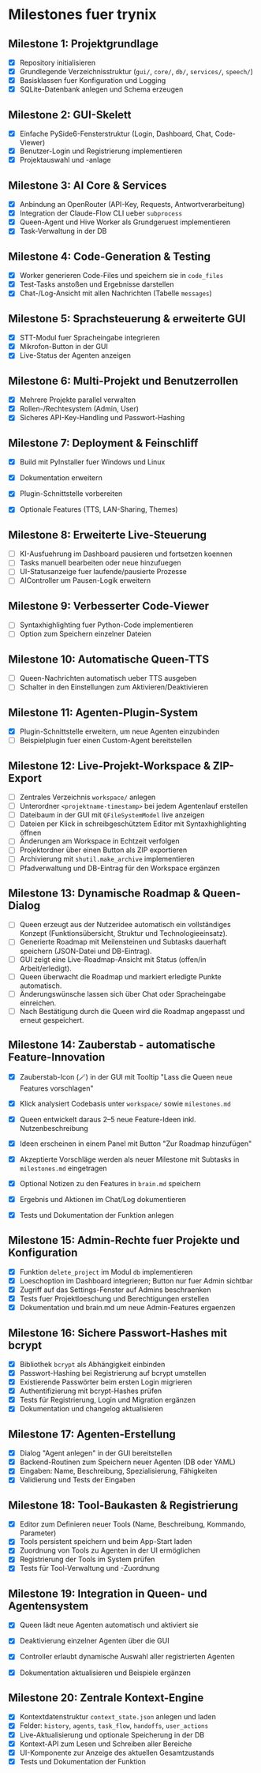# Milestones fuer trynix

## Milestone 1: Projektgrundlage
- [x] Repository initialisieren
- [x] Grundlegende Verzeichnisstruktur (`gui/`, `core/`, `db/`, `services/`, `speech/`)
- [x] Basisklassen fuer Konfiguration und Logging
- [x] SQLite-Datenbank anlegen und Schema erzeugen

## Milestone 2: GUI-Skelett
- [x] Einfache PySide6-Fensterstruktur (Login, Dashboard, Chat, Code-Viewer)
- [x] Benutzer-Login und Registrierung implementieren
- [x] Projektauswahl und -anlage

## Milestone 3: AI Core & Services
- [x] Anbindung an OpenRouter (API-Key, Requests, Antwortverarbeitung)
- [x] Integration der Claude-Flow CLI ueber `subprocess`
- [x] Queen-Agent und Hive Worker als Grundgeruest implementieren
- [x] Task-Verwaltung in der DB

## Milestone 4: Code-Generation & Testing
- [x] Worker generieren Code-Files und speichern sie in `code_files`
- [x] Test-Tasks anstoßen und Ergebnisse darstellen
- [x] Chat-/Log-Ansicht mit allen Nachrichten (Tabelle `messages`)

## Milestone 5: Sprachsteuerung & erweiterte GUI
- [x] STT-Modul fuer Spracheingabe integrieren
- [x] Mikrofon-Button in der GUI
- [x] Live-Status der Agenten anzeigen

## Milestone 6: Multi-Projekt und Benutzerrollen
- [x] Mehrere Projekte parallel verwalten
- [x] Rollen-/Rechtesystem (Admin, User)
- [x] Sicheres API-Key-Handling und Passwort-Hashing

## Milestone 7: Deployment & Feinschliff
- [x] Build mit PyInstaller fuer Windows und Linux
- [x] Dokumentation erweitern
- [x] Plugin-Schnittstelle vorbereiten
- [x] Optionale Features (TTS, LAN-Sharing, Themes)


## Milestone 8: Erweiterte Live-Steuerung
- [ ] KI-Ausfuehrung im Dashboard pausieren und fortsetzen koennen
- [ ] Tasks manuell bearbeiten oder neue hinzufuegen
- [ ] UI-Statusanzeige fuer laufende/pausierte Prozesse
- [ ] AIController um Pausen-Logik erweitern

## Milestone 9: Verbesserter Code-Viewer
- [ ] Syntaxhighlighting fuer Python-Code implementieren
- [ ] Option zum Speichern einzelner Dateien

## Milestone 10: Automatische Queen-TTS
- [ ] Queen-Nachrichten automatisch ueber TTS ausgeben
- [ ] Schalter in den Einstellungen zum Aktivieren/Deaktivieren

## Milestone 11: Agenten-Plugin-System
- [x] Plugin-Schnittstelle erweitern, um neue Agenten einzubinden
- [ ] Beispielplugin fuer einen Custom-Agent bereitstellen

## Milestone 12: Live-Projekt-Workspace & ZIP-Export
 - [ ] Zentrales Verzeichnis `workspace/` anlegen
 - [ ] Unterordner `<projektname-timestamp>` bei jedem Agentenlauf erstellen
 - [ ] Dateibaum in der GUI mit `QFileSystemModel` live anzeigen
 - [ ] Dateien per Klick in schreibgeschütztem Editor mit Syntaxhighlighting öffnen
 - [ ] Änderungen am Workspace in Echtzeit verfolgen
 - [ ] Projektordner über einen Button als ZIP exportieren
 - [ ] Archivierung mit `shutil.make_archive` implementieren
 - [ ] Pfadverwaltung und DB-Eintrag für den Workspace ergänzen

## Milestone 13: Dynamische Roadmap & Queen-Dialog
- [ ] Queen erzeugt aus der Nutzeridee automatisch ein vollständiges Konzept
  (Funktionsübersicht, Struktur und Technologieeinsatz).
- [ ] Generierte Roadmap mit Meilensteinen und Subtasks dauerhaft speichern
  (JSON-Datei und DB-Eintrag).
- [ ] GUI zeigt eine Live-Roadmap-Ansicht mit Status (offen/in Arbeit/erledigt).
- [ ] Queen überwacht die Roadmap und markiert erledigte Punkte automatisch.
- [ ] Änderungswünsche lassen sich über Chat oder Spracheingabe einreichen.
- [ ] Nach Bestätigung durch die Queen wird die Roadmap angepasst und erneut
  gespeichert.

## Milestone 14: Zauberstab - automatische Feature-Innovation
- [x] Zauberstab-Icon (🪄) in der GUI mit Tooltip "Lass die Queen neue Features vorschlagen"
- [x] Klick analysiert Codebasis unter `workspace/` sowie `milestones.md`
- [x] Queen entwickelt daraus 2–5 neue Feature-Ideen inkl. Nutzenbeschreibung
- [x] Ideen erscheinen in einem Panel mit Button "Zur Roadmap hinzufügen"
- [x] Akzeptierte Vorschläge werden als neuer Milestone mit Subtasks in `milestones.md` eingetragen
- [x] Optional Notizen zu den Features in `brain.md` speichern
- [x] Ergebnis und Aktionen im Chat/Log dokumentieren
- [x] Tests und Dokumentation der Funktion anlegen


## Milestone 15: Admin-Rechte fuer Projekte und Konfiguration
- [x] Funktion `delete_project` im Modul `db` implementieren
- [x] Loeschoption im Dashboard integrieren; Button nur fuer Admin sichtbar
- [x] Zugriff auf das Settings-Fenster auf Admins beschraenken
- [x] Tests fuer Projektloeschung und Berechtigungen erstellen
- [x] Dokumentation und brain.md um neue Admin-Features ergaenzen

## Milestone 16: Sichere Passwort-Hashes mit bcrypt
- [x] Bibliothek `bcrypt` als Abhängigkeit einbinden
- [x] Passwort-Hashing bei Registrierung auf bcrypt umstellen
- [x] Existierende Passwörter beim ersten Login migrieren
- [x] Authentifizierung mit bcrypt-Hashes prüfen
- [x] Tests für Registrierung, Login und Migration ergänzen
- [x] Dokumentation und changelog aktualisieren

## Milestone 17: Agenten-Erstellung
- [x] Dialog "Agent anlegen" in der GUI bereitstellen
- [x] Backend-Routinen zum Speichern neuer Agenten (DB oder YAML)
- [x] Eingaben: Name, Beschreibung, Spezialisierung, Fähigkeiten
- [x] Validierung und Tests der Eingaben

## Milestone 18: Tool-Baukasten & Registrierung
- [x] Editor zum Definieren neuer Tools (Name, Beschreibung, Kommando, Parameter)
- [x] Tools persistent speichern und beim App-Start laden
- [x] Zuordnung von Tools zu Agenten in der UI ermöglichen
- [x] Registrierung der Tools im System prüfen
- [x] Tests für Tool-Verwaltung und -Zuordnung

## Milestone 19: Integration in Queen- und Agentensystem
- [x] Queen lädt neue Agenten automatisch und aktiviert sie
- [x] Deaktivierung einzelner Agenten über die GUI
- [x] Controller erlaubt dynamische Auswahl aller registrierten Agenten
- [x] Dokumentation aktualisieren und Beispiele ergänzen


## Milestone 20: Zentrale Kontext-Engine
- [x] Kontextdatenstruktur `context_state.json` anlegen und laden
- [x] Felder: `history`, `agents`, `task_flow`, `handoffs`, `user_actions`
- [x] Live-Aktualisierung und optionale Speicherung in der DB
- [x] Kontext-API zum Lesen und Schreiben aller Bereiche
- [x] UI-Komponente zur Anzeige des aktuellen Gesamtzustands
- [x] Tests und Dokumentation der Funktion
